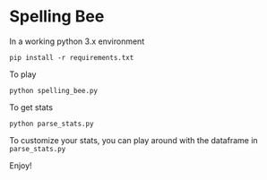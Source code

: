 # Spelling Bee

In a working python 3.x environment

```pip install -r requirements.txt```

To play

```python spelling_bee.py```

To get stats

```python parse_stats.py```

To customize your stats, you can play around with the dataframe in `parse_stats.py`

Enjoy!